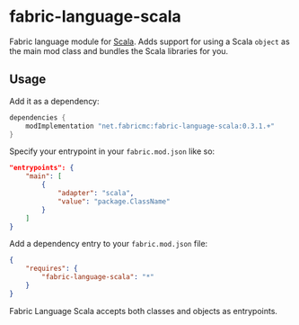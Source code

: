 # fabric-language-scala
Fabric language module for [Scala](http://www.scala-lang.org/). Adds support for using a Scala `object` as the main mod class and bundles the Scala libraries for you.

## Usage
Add it as a dependency:

```groovy
dependencies {
	modImplementation "net.fabricmc:fabric-language-scala:0.3.1.+"
}
```

Specify your entrypoint in your `fabric.mod.json` like so:

```json
"entrypoints": {
    "main": [
        {
            "adapter": "scala",
            "value": "package.ClassName"
        }
    ]
}
```

Add a dependency entry to your `fabric.mod.json` file:

```json
{
    "requires": {
        "fabric-language-scala": "*"
    }
}
```

Fabric Language Scala accepts both classes and objects
as entrypoints.
